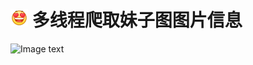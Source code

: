 # ![Image text](https://raw.githubusercontent.com/OneStepAndTwoSteps/Crawling-MM-picture/master/img/2.png)  多线程爬取妹子图图片信息

  
  ![Image text](https://raw.githubusercontent.com/OneStepAndTwoSteps/get_picture/master/img/1.png)
